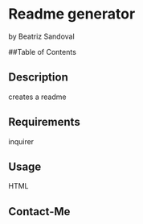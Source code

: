 # Readme generator
by Beatriz Sandoval

##Table of Contents

## Description
creates a readme
## Requirements
inquirer
## Usage
HTML
## Contact-Me 

